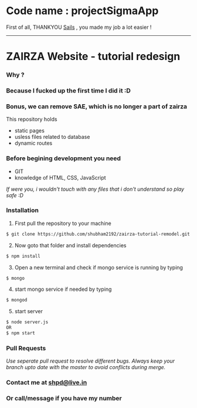 # Code name : projectSigmaApp

First of all, THANKYOU [Sails](http://sailsjs.org) , you made my job a lot easier !

----------------------------------------------
# ZAIRZA Website - tutorial redesign

### Why ?
### Because I fucked up the first time I did it :D
### Bonus, we can remove SAE, which is no longer a part of zairza


This repository holds
  - static pages
  - usless  files related to database
  - dynamic routes


### Before begining development you need
 - GIT
 - knowledge of HTML, CSS, JavaScript

_If were you, i wouldn't touch with any files that i don't understand so play safe :D_

### Installation
1. First pull the repository to your machine
```sh
$ git clone https://github.com/shubham2192/zairza-tutorial-remodel.git
```
2. Now goto that folder and install dependencies
```sh
$ npm install
```
3. Open a new terminal and check if mongo service is running by typing
```sh
$ mongo
```
4. start mongo service if needed by typing  
```sh
$ mongod
```
5. start server
```sh
$ node server.js
OR
$ npm start
```
### Pull Requests
_Use seperate pull request to resolve different bugs._
_Always keep your branch upto date with the master to avoid conflicts during merge._

### Contact me at shpd@live.in
### Or call/message if you have my number
